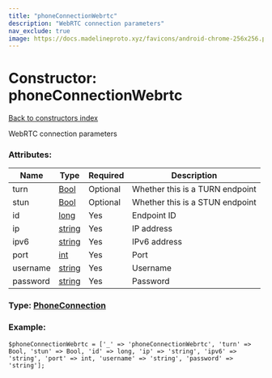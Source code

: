 ```yaml
---
title: "phoneConnectionWebrtc"
description: "WebRTC connection parameters"
nav_exclude: true
image: https://docs.madelineproto.xyz/favicons/android-chrome-256x256.png
---
```

# Constructor: phoneConnectionWebrtc  
[Back to constructors index](/API_docs/constructors/index.html)



WebRTC connection parameters

### Attributes:

| Name     |    Type       | Required | Description |
|----------|---------------|----------|-------------|
|turn|[Bool](/API_docs/types/Bool.html) | Optional|Whether this is a TURN endpoint|
|stun|[Bool](/API_docs/types/Bool.html) | Optional|Whether this is a STUN endpoint|
|id|[long](/API_docs/types/long.html) | Yes|Endpoint ID|
|ip|[string](/API_docs/types/string.html) | Yes|IP address|
|ipv6|[string](/API_docs/types/string.html) | Yes|IPv6 address|
|port|[int](/API_docs/types/int.html) | Yes|Port|
|username|[string](/API_docs/types/string.html) | Yes|Username|
|password|[string](/API_docs/types/string.html) | Yes|Password|



### Type: [PhoneConnection](/API_docs/types/PhoneConnection.html)


### Example:

```
$phoneConnectionWebrtc = ['_' => 'phoneConnectionWebrtc', 'turn' => Bool, 'stun' => Bool, 'id' => long, 'ip' => 'string', 'ipv6' => 'string', 'port' => int, 'username' => 'string', 'password' => 'string'];
```  
